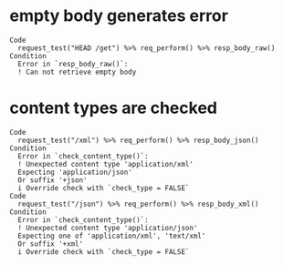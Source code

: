# empty body generates error

    Code
      request_test("HEAD /get") %>% req_perform() %>% resp_body_raw()
    Condition
      Error in `resp_body_raw()`:
      ! Can not retrieve empty body

# content types are checked

    Code
      request_test("/xml") %>% req_perform() %>% resp_body_json()
    Condition
      Error in `check_content_type()`:
      ! Unexpected content type 'application/xml'
      Expecting 'application/json'
      Or suffix '+json'
      i Override check with `check_type = FALSE`
    Code
      request_test("/json") %>% req_perform() %>% resp_body_xml()
    Condition
      Error in `check_content_type()`:
      ! Unexpected content type 'application/json'
      Expecting one of 'application/xml', 'text/xml'
      Or suffix '+xml'
      i Override check with `check_type = FALSE`

